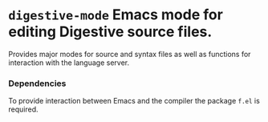# `digestive-mode` Emacs mode for editing Digestive source files.

Provides major modes for source and syntax files as well as functions for interaction with the language server.

### Dependencies
To provide interaction between Emacs and the compiler the package `f.el` is required.

